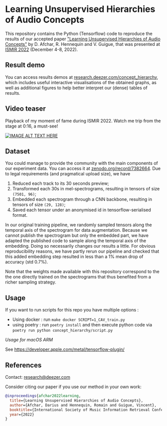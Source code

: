 # Learning Unsupervised Hierarchies of Audio Concepts

This repository contains the Python (Tensorflow) code to reproduce the results of our accepted paper ["Learning Unsupervised Hierarchies of Audio Concepts"](https://arxiv.org/pdf/2207.11231.pdf) by D. Afchar, R. Hennequin and V. Guigue, that was presented at [ISMIR 2022](https://ismir2022.ismir.net/) (December 4-8, 2022).

## Result demo

You can access results demos at [research.deezer.com/concept_hierarchy](http://research.deezer.com/concept_hierarchy/), which includes useful interactive visualisations of the obtained graphs, as well as additional figures to help better interpret our (dense) tables of results.

## Video teaser

Playback of my moment of fame during ISMIR 2022. Watch me trip from the stage at 0:16, a must-see!

[![IMAGE ALT TEXT HERE](https://img.youtube.com/vi/5UhiMOkU5W8/0.jpg)](https://www.youtube.com/watch?v=5UhiMOkU5W8)


## Dataset

You could manage to provide the community with the main components of our experiment data. You can access it at [zenodo.org/record/7382664](https://zenodo.org/record/7382664). Due to legal requirements (and pragmatical upload size), we have

1.  Reduced each track to its 30 seconds preview;
2.  Transformed each 30s in mel-spectrograms, resulting in tensors of size `(7501, 96)`;
3.  Embedded each spectrogram through a CNN backbone, resulting in tensors of size `(29, 128)`;
4.  Saved each tensor under an anonymised id in tensorflow-serialised format.

In our original training pipeline, we randomly sampled tensors along the temporal axis of the spectrogram for data augmentation. Because we cannot publish the spectrogram but only the embedded part, we have adapted the published code to sample along the temporal axis of the embedding. Doing so necessarily changes our results a little. For obvious reproducibility reasons, we have partly rerun our pipeline and checked that this added embedding step resulted in less than a 1% mean drop of accuracy (std 0.7%).

Note that the weights made available with this repository correspond to the the one directly trained on the spectrograms that thus benefited from a richer sampling strategy.


## Usage

If you want to run scripts for this repo you have multiple options :

* Using docker : run ```make docker SCRIPT=1_CAV_train.py``` 
* using poetry : run `````poetry install````` and then execute python code via \
```poetry run python concept_hierarchy/script.py```

*Usage for macOS ARM*

See https://developer.apple.com/metal/tensorflow-plugin/

## References

Contact: [research@deezer.com](mailto:research@deezer.com)

Consider citing our paper if you use our method in your own work:

```BibTeX
@inproceedings{afchar2022learning,
  title={Learning Unsupervised Hierarchies of Audio Concepts},
  author={Afchar, Darius and Hennequin, Romain and Guigue, Vincent},
  booktitle={International Society of Music Information Retrieval Conference (ISMIR)},
  year={2022}
}
```
